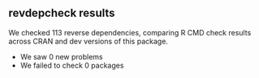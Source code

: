 ## revdepcheck results

We checked 113 reverse dependencies, comparing R CMD check results across CRAN and dev versions of this package.

 * We saw 0 new problems
 * We failed to check 0 packages

